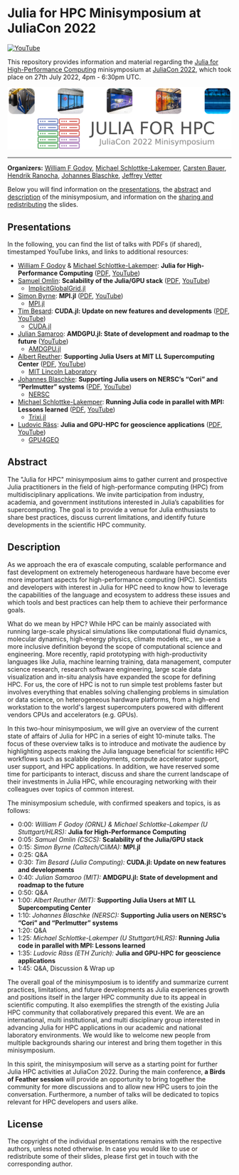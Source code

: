# Julia for HPC Minisymposium at JuliaCon 2022

[![YouTube](https://img.shields.io/youtube/views/fog1x9rs71Q?style=social)](https://www.youtube.com/watch?v=fog1x9rs71Q)

This repository provides information and material regarding the [Julia for High-Performance Computing](https://live.juliacon.org/talk/LUWYRJ) minisymposium at [JuliaCon 2022](https://juliacon.org/2022/), which took place on 27th July 2022, 4pm - 6:30pm UTC.

<img src="assets/Julia_for_HPC-minisymposium-juliacon22.png" alt="Julia for HPC JuliaCon22" width="600">

---

**Organizers:** [William F Godoy](https://github.com/williamfgc), [Michael Schlottke-Lakemper](https://github.com/sloede), [Carsten Bauer](https://github.com/carstenbauer), [Hendrik Ranocha](https://github.com/ranocha), [Johannes Blaschke](https://github.com/jblaschke), [Jeffrey Vetter](https://www.ornl.gov/staff-profile/jeffrey-s-vetter)

Below you will find information on the [presentations](#presentations), the [abstract](#abstract) and [description](#description) of the minisymposium, and information on the [sharing and redistributing](#license) the slides.

## Presentations
In the following, you can find the list of talks with PDFs (if shared), timestamped YouTube links, and links to additional resources:
* [William F Godoy](https://github.com/williamfgc) & [Michael Schlottke-Lakemper](https://github.com/sloede): **Julia for High-Performance Computing** ([PDF](presentations/William_F_Godoy-Julia_for_High-Performance_Computing.pdf), [YouTube](https://youtu.be/fog1x9rs71Q?t=80))
* [Samuel Omlin](https://github.com/omlins): **Scalability of the Julia/GPU stack** ([PDF](presentations/Samuel_Omlin-Scalability_of_the_Julia_GPU_stack.pdf), [YouTube](https://youtu.be/fog1x9rs71Q?t=407))
  * [ImplicitGlobalGrid.jl](https://github.com/eth-cscs/ImplicitGlobalGrid.jl)
* [Simon Byrne](https://github.com/simonbyrne): **MPI.jl** ([PDF](presentations/Simon_Byrne-MPI.jl.pdf), [YouTube](https://youtu.be/fog1x9rs71Q?t=959))
  * [MPI.jl](https://github.com/JuliaParallel/MPI.jl)
* [Tim Besard](https://github.com/maleadt): **CUDA.jl: Update on new features and developments** ([PDF](presentations/Tim_Besard-CUDA.jl-Update_on_new_features_and_developments.pdf), [YouTube](https://youtu.be/fog1x9rs71Q?t=1967))
  * [CUDA.jl](https://github.com/JuliaGPU/CUDA.jl)
* [Julian Samaroo](https://github.com/jpsamaroo): **AMDGPU.jl: State of development and roadmap to the future** ([YouTube](https://youtu.be/fog1x9rs71Q?t=2568))
  * [AMDGPU.jl](https://github.com/JuliaGPU/AMDGPU.jl)
* [Albert Reuther](https://github.com/areuther): **Supporting Julia Users at MIT LL Supercomputing Center** ([PDF](presentations/Albert_Reuther-Supporting_Julia_Users_at_MIT_LL_Supercomputing_Center.pdf), [YouTube](https://youtu.be/fog1x9rs71Q?t=3600))
  * [MIT Lincoln Laboratory](https://www.ll.mit.edu/)
* [Johannes Blaschke](https://github.com/jblaschke): **Supporting Julia users on NERSC’s “Cori” and “Perlmutter” systems** ([PDF](presentations/Johannes_Blaschke-Supporting_Julia_users_on_NERSCs_Cori_and_Perlmutter_systems.pdf), [YouTube](https://youtu.be/fog1x9rs71Q?t=4178))
  * [NERSC](https://www.nersc.gov/)
* [Michael Schlottke-Lakemper](https://github.com/sloede): **Running Julia code in parallel with MPI: Lessons learned** ([PDF](presentations/Michael_Schlottke-Lakemper-Running_Julia_code_in_parallel_with_MPI_Lessons_learned.pdf), [YouTube](https://youtu.be/fog1x9rs71Q?t=5172))
  * [Trixi.jl](https://github.com/trixi-framework/Trixi.jl)
* [Ludovic Räss](https://github.com/luraess): **Julia and GPU-HPC for geoscience applications** ([PDF](presentations/Ludovic_Raess-Julia_and_GPU-HPC_for_geoscience_applications.pdf), [YouTube](https://youtu.be/fog1x9rs71Q?t=5926))
  * [GPU4GEO](https://ptsolvers.github.io/GPU4GEO/)

## Abstract
The "Julia for HPC" minisymposium aims to gather current and prospective Julia practitioners in the field of high-performance computing (HPC) from multidisciplinary applications. We invite participation from industry, academia, and government institutions interested in Julia’s capabilities for supercomputing. The goal is to provide a venue for Julia enthusiasts to share best practices, discuss current limitations, and identify future developments in the scientific HPC community.

## Description
As we approach the era of exascale computing, scalable performance and fast development on extremely heterogeneous hardware have become ever more important aspects for high-performance computing (HPC). Scientists and developers with interest in Julia for HPC need to know how to leverage the capabilities of the  language and ecosystem to address these issues and which tools and best practices can help them to achieve their performance goals.

What do we mean by HPC? While HPC can be mainly associated with running large-scale physical simulations like computational fluid dynamics, molecular dynamics, high-energy physics, climate models etc., we use a more inclusive definition beyond the scope of computational science and engineering. More recently, rapid prototyping with high-productivity languages like Julia, machine learning training, data management, computer science research, research software engineering, large scale data visualization and in-situ analysis have expanded the scope for defining HPC. For us, the core of HPC is not to run simple test problems faster but involves everything that enables solving challenging problems in simulation or data science, on heterogeneous hardware platforms, from a high-end workstation to the world's largest supercomputers powered with different vendors CPUs and accelerators (e.g. GPUs).

In this two-hour minisymposium, we will give an overview of the current state of affairs of Julia for HPC in a series of eight 10-minute talks. The focus of these overview talks is to introduce and motivate the audience by highlighting aspects making the Julia language beneficial for scientific HPC workflows such as scalable deployments, compute accelerator support, user support, and HPC applications. In addition, we have reserved some time for participants to interact, discuss and share the current landscape of their investments in Julia HPC, while encouraging networking with their colleagues over topics of common interest.

The minisymposium schedule, with confirmed speakers and topics, is as follows:

* 0:00: *William F Godoy (ORNL) & Michael Schlottke-Lakemper (U Stuttgart/HLRS):* **Julia for High-Performance Computing**
* 0:05: *Samuel Omlin (CSCS):* **Scalability of the Julia/GPU stack**
* 0:15: *Simon Byrne (Caltech/CliMA):* **MPI.jl**
* 0:25: Q&A
* 0:30: *Tim Besard (Julia Computing):* **CUDA.jl: Update on new features and developments**
* 0:40: *Julian Samaroo (MIT):* **AMDGPU.jl: State of development and roadmap to the future**
* 0:50: Q&A
* 1:00: *Albert Reuther (MIT):* **Supporting Julia Users at MIT LL Supercomputing Center**
* 1:10: *Johannes Blaschke (NERSC):* **Supporting Julia users on NERSC’s “Cori” and “Perlmutter” systems**
* 1:20: Q&A
* 1:25: *Michael Schlottke-Lakemper (U Stuttgart/HLRS):* **Running Julia code in parallel with MPI: Lessons learned**
* 1:35: *Ludovic Räss (ETH Zurich):* **Julia and GPU-HPC for geoscience applications**
* 1:45: Q&A, Discussion & Wrap up

The overall goal of the minisymposium is to identify and summarize current practices, limitations, and future developments as Julia experiences growth and positions itself in the larger HPC community due to its appeal in scientific computing. It also exemplifies the strength of the existing Julia HPC community that collaboratively prepared this event. We are an international, multi institutional, and multi disciplinary group interested in advancing Julia for HPC applications in our academic and national laboratory environments. We would like to welcome new people from multiple backgrounds sharing our interest and bring them together in this minisymposium.

In this spirit, the minisymposium will serve as a starting point for further Julia HPC activities at JuliaCon 2022. During the main conference, **a Birds of Feather session** will provide an opportunity to bring together the community for more discussions and to allow new HPC users to join the conversation. Furthermore, a number of talks will be dedicated to topics relevant for HPC developers and users alike.

## License
The copyright of the individual presentations remains with the respective authors, unless noted otherwise. In case you would like to use or redistribute some of their slides, please first get in touch with the corresponding author.